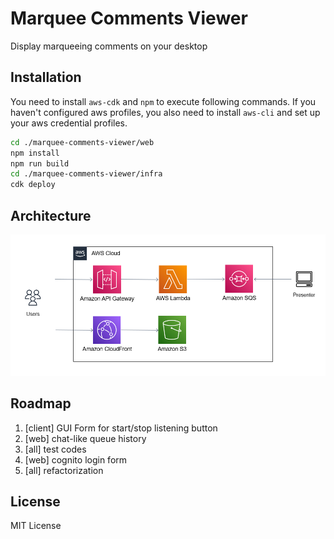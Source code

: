 # Marquee Comments Viewer
Display marqueeing comments on your desktop


## Installation
You need to install `aws-cdk` and `npm` to execute following commands.
If you haven't configured aws profiles, you also need to install `aws-cli` and set up your aws credential profiles.
```bash
cd ./marquee-comments-viewer/web
npm install
npm run build
cd ./marquee-comments-viewer/infra
cdk deploy
```


## Architecture
![architecture](architecture.png)


## Roadmap
1. [client] GUI Form for start/stop listening button
2. [web] chat-like queue history
3. [all] test codes
4. [web] cognito login form
5. [all] refactorization


## License
MIT License

